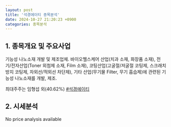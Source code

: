 ```yaml
---
layout: post
title: '석경에이티 종목분석'
date: 2024-10-27 21:20:23 +0900
categories: 종목분석
---
```


## 1. 종목개요 및 주요사업

기능성 나노소재 개발 및 제조업체. 바이오헬스케어 산업(치과 소재, 화장품 소재), 전기/전자산업(Toner 외첨제 소재, Film 소재), 코팅산업(고굴절/저굴절 코팅제, 스크래치 방지 코팅제, 자외선/적외선 차단제), 기타 산업(무기물 Filter, 무기 흡습제)에 관련된 기능성 나노소재를 개발, 제조.

최대주주는 임형섭 외(40.62%)
[#석경에이티](#)

## 2. 시세분석

No price analysis available
